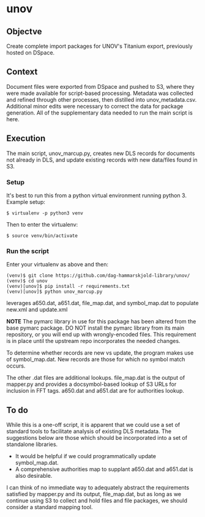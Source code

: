 # unov

## Objectve
Create complete import packages for UNOV's Titanium export, previously hosted on DSpace. 

## Context
Document files were exported from DSpace and pushed to S3, where they were made available for script-based processing. Metadata was collected and refined through other processes, then distilled into unov_metadata.csv. Additional minor edits were necessary to correct the data for package generation. All of the supplementary data needed to run the main script is here.

## Execution
The main script, unov_marcup.py, creates new DLS records for documents not already in DLS, and update existing records with new data/files found in S3. 

### Setup
It's best to run this from a python virtual environment running python 3. Example setup:

`$ virtualenv -p python3 venv`

Then to enter the virtualenv:

`$ source venv/bin/activate`

### Run the script
Enter your virtualenv as above and then:
```
(venv)$ git clone https://github.com/dag-hammarskjold-library/unov/
(venv)$ cd unov
(venv)[unov]$ pip install -r requirements.txt
(venv)[unov]$ python unov_marcup.py
```
leverages a650.dat, a651.dat, file_map.dat, and symbol_map.dat to populate new.xml and update.xml

**NOTE** The pymarc library in use for this package has been altered from the base pymarc package. DO NOT install the pymarc library from its main repository, or you will end up with wrongly-encoded files. This requirement is in place until the upstream repo incorporates the needed changes.

To determine whether records are new vs update, the program makes use of symbol_map.dat. New records are those for which no symbol match occurs. 

The other .dat files are additional lookups. file_map.dat is the output of mapper.py and provides a docsymbol-based lookup of S3 URLs for inclusion in FFT tags. a650.dat and a651.dat are for authorities lookup.

## To do
While this is a one-off script, it is apparent that we could use a set of standard tools to facilitate analysis of existing DLS metadata. The suggestions below are those which should be incorporated into a set of standalone libraries.
* It would be helpful if we could programmatically update symbol_map.dat. 
* A comprehensive authorities map to supplant a650.dat and a651.dat is also desirable.

I can think of no immediate way to adequately abstract the requirements satisfied by mapper.py and its output, file_map.dat, but as long as we continue using S3 to collect and hold files and file packages, we should consider a standard mapping tool.
